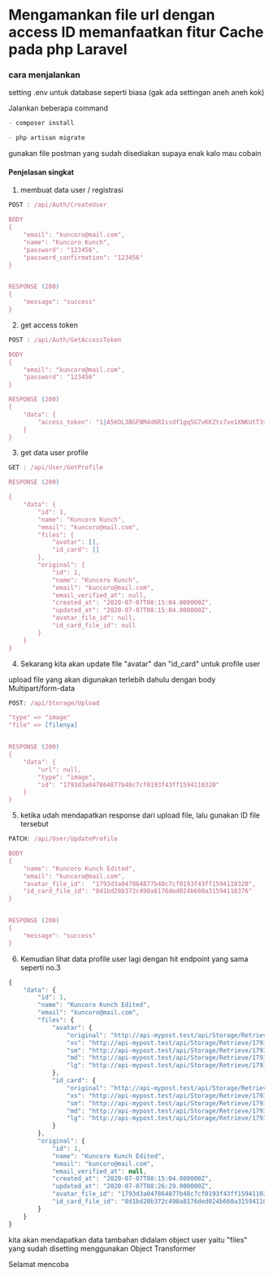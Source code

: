 # Mengamankan file url dengan access ID memanfaatkan fitur Cache pada php Laravel

### cara menjalankan 

setting .env untuk database seperti biasa (gak ada settingan aneh aneh kok)

Jalankan beberapa command

```js
- composer install

- php artisan migrate
```


gunakan file postman yang sudah disediakan supaya enak kalo mau cobain


#### Penjelasan singkat

1. membuat data user / registrasi 
```js
POST : /api/Auth/CreateUser

BODY
{
    "email": "kuncoro@mail.com",
    "name": "Kuncoro Kunch",
    "password": "123456",
    "password_confirmation": "123456"
}


RESPONSE (200)
{
    "message": "success"
}

```

2. get access token
```js
POST : /api/Auth/GetAccessToken

BODY
{
    "email": "kuncoro@mail.com",
    "password": "123456"
}

RESPONSE (200)
{
    "data": {
        "access_token": "1|A5KOL3BGFNM4d6RIssdf1gq5G7vKKZts7xe1XNKUtT3y0y94iYecIi9No8QQuymlxZBBrQK7CApFdOIH"
    }
}

```

3. get data user profile
```js
GET : /api/User/GetProfile

RESPONSE (200)

{
    "data": {
        "id": 1,
        "name": "Kuncoro Kunch",
        "email": "kuncoro@mail.com",
        "files": {
            "avatar": [],
            "id_card": []
        },
        "original": {
            "id": 1,
            "name": "Kuncoro Kunch",
            "email": "kuncoro@mail.com",
            "email_verified_at": null,
            "created_at": "2020-07-07T08:15:04.000000Z",
            "updated_at": "2020-07-07T08:15:04.000000Z",
            "avatar_file_id": null,
            "id_card_file_id": null
        }
    }
}

```

4. Sekarang kita akan update file "avatar" dan "id_card" untuk profile user 

upload file yang akan digunakan terlebih dahulu dengan body Multipart/form-data
```js
POST: /api/Storage/Upload

"type" => "image"
"file" => [filenya]


RESPONSE (200)
{
    "data": {
        "url": null,
        "type": "image",
        "id": "1793d3a047864877b48c7cf0193f43ff1594110320"
    }
}
```

5. ketika udah mendapatkan response dari upload file, lalu gunakan ID file tersebut

```js
PATCH: /api/User/UpdateProfile

BODY
{
    "name": "Kuncoro Kunch Edited",
    "email": "kuncoro@mail.com",
    "avatar_file_id":  "1793d3a047864877b48c7cf0193f43ff1594110320",
    "id_card_file_id": "8d1bd28b372c490a8176ded024b660a31594110376"
}


RESPONSE (200)
{
    "message": "success"
}
```

6. Kemudian lihat data profile user lagi dengan hit endpoint yang sama seperti no.3

```js
{
    "data": {
        "id": 1,
        "name": "Kuncoro Kunch Edited",
        "email": "kuncoro@mail.com",
        "files": {
            "avatar": {
                "original": "http://api-mypost.test/api/Storage/Retrieve/1793d3a047864877b48c7cf0193f43ff1594110320?access_id=2fd7cd27bebc49aa9245adece3c5d8db1594110510",
                "xs": "http://api-mypost.test/api/Storage/Retrieve/1793d3a047864877b48c7cf0193f43ff1594110320?access_id=2fd7cd27bebc49aa9245adece3c5d8db1594110510&size=xs",
                "sm": "http://api-mypost.test/api/Storage/Retrieve/1793d3a047864877b48c7cf0193f43ff1594110320?access_id=2fd7cd27bebc49aa9245adece3c5d8db1594110510&size=sm",
                "md": "http://api-mypost.test/api/Storage/Retrieve/1793d3a047864877b48c7cf0193f43ff1594110320?access_id=2fd7cd27bebc49aa9245adece3c5d8db1594110510&size=md",
                "lg": "http://api-mypost.test/api/Storage/Retrieve/1793d3a047864877b48c7cf0193f43ff1594110320?access_id=2fd7cd27bebc49aa9245adece3c5d8db1594110510&size=lg"
            },
            "id_card": {
                "original": "http://api-mypost.test/api/Storage/Retrieve/1793d3a047864877b48c7cf0193f43ff1594110320?access_id=5893f4b76b7a43dc82e69a4133c0cb041594110510",
                "xs": "http://api-mypost.test/api/Storage/Retrieve/1793d3a047864877b48c7cf0193f43ff1594110320?access_id=5893f4b76b7a43dc82e69a4133c0cb041594110510&size=xs",
                "sm": "http://api-mypost.test/api/Storage/Retrieve/1793d3a047864877b48c7cf0193f43ff1594110320?access_id=5893f4b76b7a43dc82e69a4133c0cb041594110510&size=sm",
                "md": "http://api-mypost.test/api/Storage/Retrieve/1793d3a047864877b48c7cf0193f43ff1594110320?access_id=5893f4b76b7a43dc82e69a4133c0cb041594110510&size=md",
                "lg": "http://api-mypost.test/api/Storage/Retrieve/1793d3a047864877b48c7cf0193f43ff1594110320?access_id=5893f4b76b7a43dc82e69a4133c0cb041594110510&size=lg"
            }
        },
        "original": {
            "id": 1,
            "name": "Kuncoro Kunch Edited",
            "email": "kuncoro@mail.com",
            "email_verified_at": null,
            "created_at": "2020-07-07T08:15:04.000000Z",
            "updated_at": "2020-07-07T08:26:29.000000Z",
            "avatar_file_id": "1793d3a047864877b48c7cf0193f43ff1594110320",
            "id_card_file_id": "8d1bd28b372c490a8176ded024b660a31594110376"
        }
    }
}
```

kita akan mendapatkan data tambahan didalam object user yaitu "files" yang sudah disetting menggunakan Object Transformer

Selamat mencoba 









